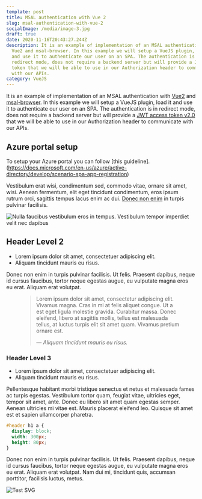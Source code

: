 ```yaml
---
template: post
title: MSAL authentication with Vue 2
slug: msal-authentication-with-vue-2
socialImage: /media/image-3.jpg
draft: true
date: 2020-11-16T20:43:27.244Z
description: It is an example of implementation of an MSAL authentication with
  Vue2 and msal-browser. In this example we will setup a VueJS plugin, load it
  and use it to authenticate our user on an SPA. The authentication is in
  redirect mode, does not require a backend server but will provide a JWT access
  token that we will be able to use in our Authorization header to communicate
  with our APIs.
category: VueJS
---
```

It is an example of implementation of an MSAL authentication with [Vue2](https://vuejs.org/) and [msal-browser](https://github.com/AzureAD/microsoft-authentication-library-for-js/tree/dev/lib/msal-browser). In this example we will setup a VueJS plugin, load it and use it to authenticate our user on an SPA. The authentication is in redirect mode, does not require a backend server but will provide a [JWT access token v2.0](https://docs.microsoft.com/en-us/azure/active-directory/develop/access-tokens) that we will be able to use in our Authorization header to communicate with our APIs.

## Azure portal setup

To setup your Azure portal you can follow [this guideline].(https://docs.microsoft.com/en-us/azure/active-directory/develop/scenario-spa-app-registration)

Vestibulum erat wisi, condimentum sed, commodo vitae, ornare sit amet, wisi. Aenean fermentum, elit eget tincidunt condimentum, eros ipsum rutrum orci, sagittis tempus lacus enim ac dui.  [Donec non enim](#) in turpis pulvinar facilisis.

![Nulla faucibus vestibulum eros in tempus. Vestibulum tempor imperdiet velit nec dapibus](/media/image-3.jpg)

## Header Level 2

* Lorem ipsum dolor sit amet, consectetuer adipiscing elit.
* Aliquam tincidunt mauris eu risus.

Donec non enim in turpis pulvinar facilisis. Ut felis. Praesent dapibus, neque id cursus faucibus, tortor neque egestas augue, eu vulputate magna eros eu erat. Aliquam erat volutpat. 

<figure>
	<blockquote>
		<p>Lorem ipsum dolor sit amet, consectetur adipiscing elit. Vivamus magna. Cras in mi at felis aliquet congue. Ut a est eget ligula molestie gravida. Curabitur massa. Donec eleifend, libero at sagittis mollis, tellus est malesuada tellus, at luctus turpis elit sit amet quam. Vivamus pretium ornare est.</p>
		<footer>
			<cite>— Aliquam tincidunt mauris eu risus.</cite>
		</footer>
	</blockquote>
</figure>

### Header Level 3

* Lorem ipsum dolor sit amet, consectetuer adipiscing elit.
* Aliquam tincidunt mauris eu risus.

Pellentesque habitant morbi tristique senectus et netus et malesuada fames ac turpis egestas. Vestibulum tortor quam, feugiat vitae, ultricies eget, tempor sit amet, ante. Donec eu libero sit amet quam egestas semper. Aenean ultricies mi vitae est. Mauris placerat eleifend leo. Quisque sit amet est et sapien ullamcorper pharetra.

```css
#header h1 a {
  display: block;
  width: 300px;
  height: 80px;
}
```

Donec non enim in turpis pulvinar facilisis. Ut felis. Praesent dapibus, neque id cursus faucibus, tortor neque egestas augue, eu vulputate magna eros eu erat. Aliquam erat volutpat. Nam dui mi, tincidunt quis, accumsan porttitor, facilisis luctus, metus.

![Test SVG](/media/cpu.svg)